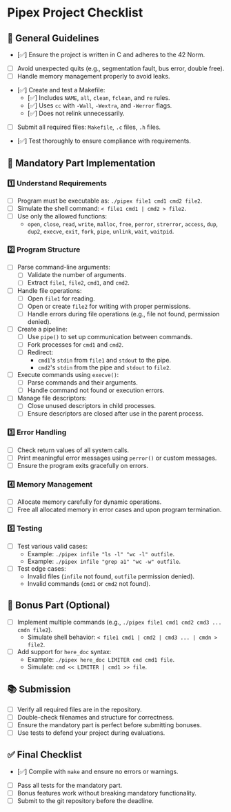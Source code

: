 # Pipex Project Checklist

## 📝 General Guidelines
- [✅] Ensure the project is written in C and adheres to the 42 Norm.
- [ ] Avoid unexpected quits (e.g., segmentation fault, bus error, double free).
- [ ] Handle memory management properly to avoid leaks.
- [✅] Create and test a Makefile:
  - [✅] Includes `NAME`, `all`, `clean`, `fclean`, and `re` rules.
  - [✅] Uses `cc` with `-Wall`, `-Wextra`, and `-Werror` flags.
  - [✅] Does not relink unnecessarily.
- [ ] Submit all required files: `Makefile`, `.c` files, `.h` files.
- [✅] Test thoroughly to ensure compliance with requirements.

## 🔨 Mandatory Part Implementation

### 1️⃣ Understand Requirements
- [ ] Program must be executable as: `./pipex file1 cmd1 cmd2 file2`.
- [ ] Simulate the shell command: `< file1 cmd1 | cmd2 > file2`.
- [ ] Use only the allowed functions:
  - `open`, `close`, `read`, `write`, `malloc`, `free`, `perror`, `strerror`, `access`, `dup`, `dup2`, `execve`, `exit`, `fork`, `pipe`, `unlink`, `wait`, `waitpid`.

### 2️⃣ Program Structure
- [ ] Parse command-line arguments:
  - [ ] Validate the number of arguments.
  - [ ] Extract `file1`, `file2`, `cmd1`, and `cmd2`.
- [ ] Handle file operations:
  - [ ] Open `file1` for reading.
  - [ ] Open or create `file2` for writing with proper permissions.
  - [ ] Handle errors during file operations (e.g., file not found, permission denied).
- [ ] Create a pipeline:
  - [ ] Use `pipe()` to set up communication between commands.
  - [ ] Fork processes for `cmd1` and `cmd2`.
  - [ ] Redirect:
    - `cmd1`'s `stdin` from `file1` and `stdout` to the pipe.
    - `cmd2`'s `stdin` from the pipe and `stdout` to `file2`.
- [ ] Execute commands using `execve()`:
  - [ ] Parse commands and their arguments.
  - [ ] Handle command not found or execution errors.
- [ ] Manage file descriptors:
  - [ ] Close unused descriptors in child processes.
  - [ ] Ensure descriptors are closed after use in the parent process.

### 3️⃣ Error Handling
- [ ] Check return values of all system calls.
- [ ] Print meaningful error messages using `perror()` or custom messages.
- [ ] Ensure the program exits gracefully on errors.

### 4️⃣ Memory Management
- [ ] Allocate memory carefully for dynamic operations.
- [ ] Free all allocated memory in error cases and upon program termination.

### 5️⃣ Testing
- [ ] Test various valid cases:
  - Example: `./pipex infile "ls -l" "wc -l" outfile`.
  - Example: `./pipex infile "grep a1" "wc -w" outfile`.
- [ ] Test edge cases:
  - Invalid files (`infile` not found, `outfile` permission denied).
  - Invalid commands (`cmd1` or `cmd2` not found).

## 🌟 Bonus Part (Optional)
- [ ] Implement multiple commands (e.g., `./pipex file1 cmd1 cmd2 cmd3 ... cmdn file2`).
  - Simulate shell behavior: `< file1 cmd1 | cmd2 | cmd3 ... | cmdn > file2`.
- [ ] Add support for `here_doc` syntax:
  - Example: `./pipex here_doc LIMITER cmd cmd1 file`.
  - Simulate: `cmd << LIMITER | cmd1 >> file`.

## 📚 Submission
- [ ] Verify all required files are in the repository.
- [ ] Double-check filenames and structure for correctness.
- [ ] Ensure the mandatory part is perfect before submitting bonuses.
- [ ] Use tests to defend your project during evaluations.

## ✅ Final Checklist
- [✅] Compile with `make` and ensure no errors or warnings.
- [ ] Pass all tests for the mandatory part.
- [ ] Bonus features work without breaking mandatory functionality.
- [ ] Submit to the git repository before the deadline.
